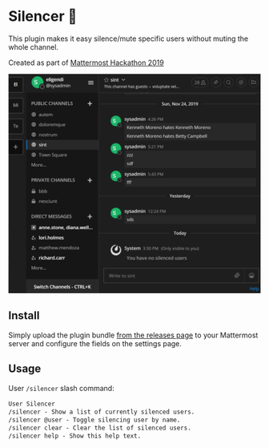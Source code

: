 # Silencer 🔫
This plugin makes it easy silence/mute specific users without muting the whole channel.

Created as part of [Mattermost Hackathon 2019](https://github.com/mattermost/mattermost-hackathon-nov2019#how-do-i-submit-my-project)

![demo](./assets/demo.gif)

## Install
Simply upload the plugin bundle [from the releases page](https://github.com/reflog/mattermost-plugin-silencer/releases) to your Mattermost server and configure the fields on the settings page.

## Usage
User `/silencer` slash command:

```
User Silencer
/silencer - Show a list of currently silenced users.
/silencer @user - Toggle silencing user by name.
/silencer clear - Clear the list of silenced users.
/silencer help - Show this help text.
```

